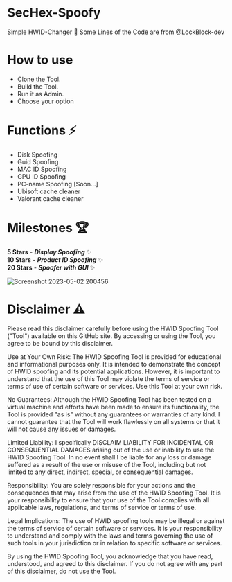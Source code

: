 # SecHex-Spoofy

Simple HWID-Changer 🔑︎
Some Lines of the Code are from @LockBlock-dev 


# How to use
+ Clone the Tool.
+ Build the Tool.
+ Run it as Admin.
+ Choose your option


# Functions ⚡
+ Disk Spoofing
+ Guid Spoofing
+ MAC ID Spoofing
+ GPU ID Spoofing
+ PC-name Spoofing [Soon...]
+ Ubisoft cache cleaner
+ Valorant cache cleaner


# Milestones 🏆
**5 Stars** - ***Display Spoofing*** ✨                             
**10 Stars** - ***Product ID Spoofing***  ✨                                                                
**20 Stars** - ***Spoofer with GUI*** ✨                                                      

![Screenshot 2023-05-02 200456](https://user-images.githubusercontent.com/96635023/235751072-1c467e2d-7b0b-4715-b196-85404a5f6ff0.png)

# Disclaimer ⚠️
Please read this disclaimer carefully before using the HWID Spoofing Tool ("Tool") available on this GitHub site. By accessing or using the Tool, you agree to be bound by this disclaimer.

Use at Your Own Risk: The HWID Spoofing Tool is provided for educational and informational purposes only. It is intended to demonstrate the concept of HWID spoofing and its potential applications. However, it is important to understand that the use of this Tool may violate the terms of service or terms of use of certain software or services. Use this Tool at your own risk.

No Guarantees: Although the HWID Spoofing Tool has been tested on a virtual machine and efforts have been made to ensure its functionality, the Tool is provided "as is" without any guarantees or warranties of any kind. I cannot guarantee that the Tool will work flawlessly on all systems or that it will not cause any issues or damages.

Limited Liability: I specifically DISCLAIM LIABILITY FOR INCIDENTAL OR CONSEQUENTIAL DAMAGES arising out of the use or inability to use the HWID Spoofing Tool. In no event shall I be liable for any loss or damage suffered as a result of the use or misuse of the Tool, including but not limited to any direct, indirect, special, or consequential damages.

Responsibility: You are solely responsible for your actions and the consequences that may arise from the use of the HWID Spoofing Tool. It is your responsibility to ensure that your use of the Tool complies with all applicable laws, regulations, and terms of service or terms of use.

Legal Implications: The use of HWID spoofing tools may be illegal or against the terms of service of certain software or services. It is your responsibility to understand and comply with the laws and terms governing the use of such tools in your jurisdiction or in relation to specific software or services.

By using the HWID Spoofing Tool, you acknowledge that you have read, understood, and agreed to this disclaimer. If you do not agree with any part of this disclaimer, do not use the Tool.

